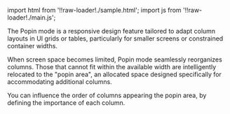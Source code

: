 import html from '!!raw-loader!./sample.html';
import js from '!!raw-loader!./main.js';

The Popin mode is a responsive design feature tailored to adapt column layouts in UI grids or tables, particularly for smaller screens or constrained container widths.

When screen space becomes limited, Popin mode seamlessly reorganizes columns. Those that cannot fit within the available width are intelligently relocated to the "popin area", an allocated space designed specifically for accommodating additional columns.

You can influence the order of columns appearing the popin area, by defining the importance of each column.

<Editor html={html} js={js} />
